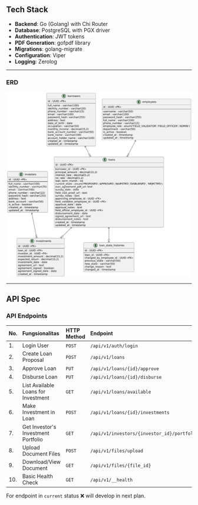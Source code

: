 ## Tech Stack

- **Backend**: Go (Golang) with Chi Router
- **Database**: PostgreSQL with PGX driver
- **Authentication**: JWT tokens
- **PDF Generation**: gofpdf library
- **Migrations**: golang-migrate
- **Configuration**: Viper
- **Logging**: Zerolog

---

### ERD
![erd.png](diagram/output/erd.png)

---

## API Spec

### API Endpoints
| No. | Fungsionalitas                  | HTTP Method | Endpoint                                    | Current |
|:----| :------------------------------ | :---------- |:--------------------------------------------|---------|
| 1.  | Login User                      | `POST`      | `/api/v1/auth/login`                        |     ✅    |
| 2.  | Create Loan Proposal            | `POST`      | `/api/v1/loans`                             |       ✅  |
| 3.  | Approve Loan                    | `PUT`       | `/api/v1/loans/{id}/approve`                |      ✅   |
| 4.  | Disburse Loan                   | `PUT`       | `/api/v1/loans/{id}/disburse`               |      ✅   |
| 5.  | List Available Loans for Investment | `GET`       | `/api/v1/loans/available`                   |     ❌    |
| 6.  | Make Investment in Loan         | `POST`      | `/api/v1/loans/{id}/investments`            |       ✅   |
| 7.  | Get Investor's Investment Portfolio | `GET`       | `/api/v1/investors/{investor_id}/portfolio` |   ❌      |
| 8.  | Upload Document Files           | `POST`      | `/api/v1/files/upload`                      |     ✅     |
| 9.  | Download/View Document          | `GET`       | `/api/v1/files/{file_id}`                   |    ❌     |
| 10. | Basic Health Check              | `GET`       | `/api/v1/__health`                          |       ✅   |

For endpoint in `current` status ❌  will develop in next plan.

